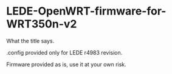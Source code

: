 # LEDE-OpenWRT-firmware-for-WRT350n-v2

What the title says.

.config provided only for LEDE r4983 revision.

Firmware provided as is, use it at your own risk.